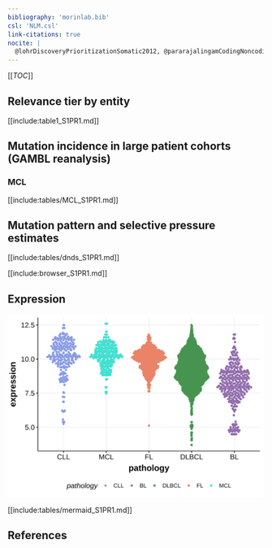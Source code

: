```yaml
---
bibliography: 'morinlab.bib'
csl: 'NLM.csl'
link-citations: true
nocite: |
  @lohrDiscoveryPrioritizationSomatic2012, @pararajalingamCodingNoncodingDrivers2020, 
---
```

[[_TOC_]]



## Relevance tier by entity

[[include:table1_S1PR1.md]]

## Mutation incidence in large patient cohorts (GAMBL reanalysis)

### MCL
[[include:tables/MCL_S1PR1.md]]

## Mutation pattern and selective pressure estimates

[[include:tables/dnds_S1PR1.md]]




[[include:browser_S1PR1.md]]

## Expression
![](images/gene_expression/S1PR1_by_pathology.svg)
<!-- ORIGIN: lohrDiscoveryPrioritizationSomatic2012a -->
<!-- MCL: pararajalingamCodingNoncodingDrivers2020 -->
<!-- DLBCL: lohrDiscoveryPrioritizationSomatic2012a -->

[[include:tables/mermaid_S1PR1.md]]

## References

